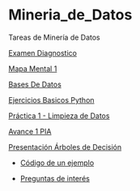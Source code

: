 # Mineria_de_Datos
Tareas de Minería de Datos

[Examen Diagnostico](https://github.com/JesusValGzz/Mineria_de_Datos/blob/main/Examen_1630606.pdf)

[Mapa Mental 1](https://github.com/JesusValGzz/Mineria_de_Datos/blob/main/Mapas_Mentales/MapaMental_1_(1630606).pdf)

[Bases De Datos](https://github.com/GalindoVazquezJesusAlfonso/Mineria_Datos/blob/main/Tareas/Equipo_10-Ejercicio%20Base%20de%20Datos.pdf)

[Ejercicios Basicos Python](https://github.com/JesusValGzz/Mineria_de_Datos/blob/main/Ej_python_1630606.ipynb)

[Práctica 1 - Limpieza de Datos](https://github.com/GalindoVazquezJesusAlfonso/Mineria_Datos/blob/main/Tareas/Ej_Limpieza_Equipo10.ipynb)

[Avance 1 PIA](https://github.com/JesusValGzz/Mineria_de_Datos/blob/main/Avance1_PIA_Equipo10.ipynb)

[Presentación Árboles de Decisión](https://github.com/GalindoVazquezJesusAlfonso/Mineria_Datos/blob/main/Tareas/Presentacion_%C3%81rboles%20de%20Decisi%C3%B3n_Equipo10.pdf)

  - [Código de un ejemplo](https://github.com/GalindoVazquezJesusAlfonso/Mineria_Datos/blob/main/Tareas/C%C3%B3digo_%C3%81rboles%20de%20decisi%C3%B3n_Equipo%2010.ipynb)
  
  - [Preguntas de interés](https://github.com/CruzLermaJorge/MineriaDatosJorge/blob/main/Preguntas_Arboles%20de%20decision_Eq%2310.pdf)
